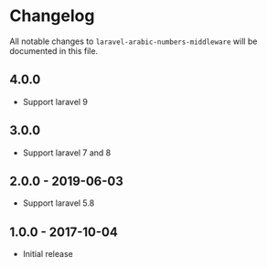 # Changelog

All notable changes to `laravel-arabic-numbers-middleware` will be documented in this file.

## 4.0.0

- Support laravel 9  
## 3.0.0

- Support laravel 7 and 8  

## 2.0.0 - 2019-06-03

- Support laravel 5.8

## 1.0.0 - 2017-10-04

- Initial release
